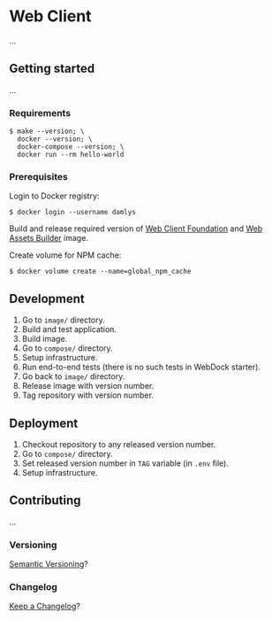 Web Client
===

...

## Getting started

...

### Requirements

```
$ make --version; \
  docker --version; \
  docker-compose --version; \
  docker run --rm hello-world
```

### Prerequisites

Login to Docker registry:

```
$ docker login --username damlys
```

Build and release required version of
[Web Client Foundation](../web-client-foundation/README.md)
and [Web Assets Builder](../web-assets-builder/README.md) image.

Create volume for NPM cache:

```
$ docker volume create --name=global_npm_cache
```

## Development

1. Go to `image/` directory.
1. Build and test application.
1. Build image.
1. Go to `compose/` directory.
1. Setup infrastructure.
1. Run end-to-end tests (there is no such tests in WebDock starter).
1. Go back to `image/` directory.
1. Release image with version number.
1. Tag repository with version number.

## Deployment

1. Checkout repository to any released version number.
1. Go to `compose/` directory.
1. Set released version number in `TAG` variable (in `.env` file).
1. Setup infrastructure.

## Contributing

...

### Versioning

[Semantic Versioning](http://semver.org/)?

### Changelog

[Keep a Changelog](https://keepachangelog.com/)?

